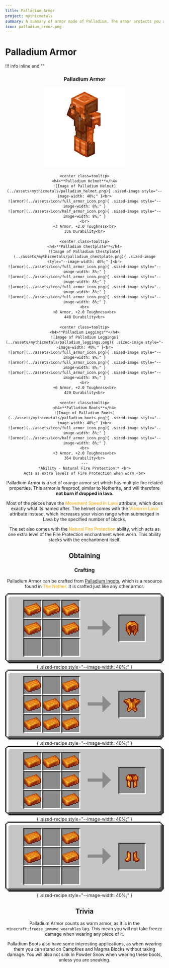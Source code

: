 ```yaml
---
title: Palladium Armor
project: mythicmetals
summary: A summary of armor made of Palladium. The armor protects you against fire, and also grants the wearer better vision and higher swim speeds in Lava. 
icon: palladium_armor.png
---
```


# Palladium Armor

!!! info inline end ""
    <center class=tooltip>
    <h3>**Palladium Armor**</h3>
    ![Image of Palladium Armor](../assets/armor-models/256/palladium_256.png)

    <center class=tooltip>
    <h4>**Palladium Helmet**</h4>
    ![Image of Palladium Helmet](../assets/mythicmetals/palladium_helmet.png){ .sized-image style="--image-width: 40%;" }<br>
    ![armor](../assets/icon/full_armor_icon.png){ .sized-image style="--image-width: 8%;" }
    ![armor](../assets/icon/half_armor_icon.png){ .sized-image style="--image-width: 8%;" }
    <br>
    +3 Armor, +2.0 Toughness<br>
    336 Durability<br>

    <center class=tooltip>
    <h4>**Palladium Chestplate**</h4>
    ![Image of Palladium Chestplate](../assets/mythicmetals/palladium_chestplate.png){ .sized-image style="--image-width: 40%;" }<br>
    ![armor](../assets/icon/full_armor_icon.png){ .sized-image style="--image-width: 8%;" }
    ![armor](../assets/icon/full_armor_icon.png){ .sized-image style="--image-width: 8%;" }
    ![armor](../assets/icon/full_armor_icon.png){ .sized-image style="--image-width: 8%;" }
    ![armor](../assets/icon/full_armor_icon.png){ .sized-image style="--image-width: 8%;" }
    <br>
    +8 Armor, +2.0 Toughness<br>
    448 Durability<br>

    <center class=tooltip>
    <h4>**Palladium Leggings**</h4>
    ![Image of Palladium Leggings](../assets/mythicmetals/palladium_leggings.png){ .sized-image style="--image-width: 40%;" }<br>
    ![armor](../assets/icon/full_armor_icon.png){ .sized-image style="--image-width: 8%;" }
    ![armor](../assets/icon/full_armor_icon.png){ .sized-image style="--image-width: 8%;" }
    ![armor](../assets/icon/full_armor_icon.png){ .sized-image style="--image-width: 8%;" }
    <br>
    +6 Armor, +2.0 Toughness<br>
    420 Durability<br>

    <center class=tooltip>
    <h4>**Palladium Boots**</h4>
    ![Image of Palladium Boots](../assets/mythicmetals/palladium_boots.png){ .sized-image style="--image-width: 40%;" }<br>
    ![armor](../assets/icon/full_armor_icon.png){ .sized-image style="--image-width: 8%;" }
    ![armor](../assets/icon/half_armor_icon.png){ .sized-image style="--image-width: 8%;" }
    <br>
    +3 Armor, +2.0 Toughness<br>
    364 Durability<br>
    ---
    *Ability - Natural Fire Protection:* <br>
    Acts as extra levels of Fire Protection when worn.<br>

Palladium Armor is a set of orange armor set which has multiple fire related properties. This armor is fireproof, similar to Netherite, and will therefore **not burn if dropped in lava**.

Most of the pieces have the <span style="color:orange">Movement Speed in Lava</span> attribute, which does exactly what its named after. The helmet comes with the <span style="color:orange">Vision in Lava</span> attribute instead, which increases your vision range when submerged in Lava by the specified number of blocks. 

The set also comes with the <span style="color:orange">Natural Fire Protection</span> ability, which acts as one extra level of the Fire Protection enchantment when worn. This ability stacks with the enchantment itself. 

## Obtaining
### Crafting
Palladium Armor can be crafted from [Palladium Ingots](https://youtu.be/6wWHZE14hP8), which is a resource found in <span style="color:orange">The Nether.</span> It is crafted just like any other armor.

![vanilla helmet recipe with palladium ingots](../assets/mythicmetals/recipes/armor/palladium_helmet.png){ .sized-recipe style="--image-width: 40%;" }<br>
![vanilla chestplate recipe with palladium ingots](../assets/mythicmetals/recipes/armor/palladium_chestplate.png){ .sized-recipe style="--image-width: 40%;" }<br>
![vanilla leggings recipe with palladium ingots](../assets/mythicmetals/recipes/armor/palladium_leggings.png){ .sized-recipe style="--image-width: 40%;" }<br>
![vanilla boots recipe with palladium ingots](../assets/mythicmetals/recipes/armor/palladium_boots.png){ .sized-recipe style="--image-width: 40%;" }<br>

## Trivia
Palladium Armor counts as warm armor, as it is in the `minecraft:freeze_immune_wearables` tag. This mean you will not take freeze damage when wearing any piece of it.

Palladium Boots also have some interesting applications, as when wearing them you can stand on Campfires and Magma Blocks without taking damage. You will also not sink in Powder Snow when wearing these boots, unless you are sneaking. 